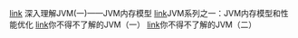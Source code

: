 [link](http://blog.csdn.net/u010425776/article/details/51170118) 深入理解JVM(一)——JVM内存模型
[link](http://blog.chinaunix.net/uid-7374279-id-4473378.html)JVM系列之一：JVM内存模型和性能优化 
[link](http://www.jianshu.com/p/24c074138efa)你不得不了解的JVM（一）
[link](http://www.jianshu.com/p/7c708a66ff42)你不得不了解的JVM（二）